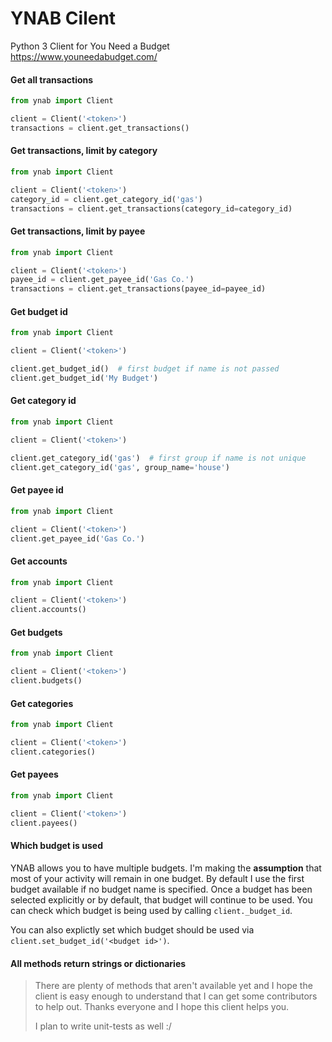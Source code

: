 
# YNAB Cilent
Python 3 Client for You Need a Budget  
https://www.youneedabudget.com/


#### Get all transactions
```python
from ynab import Client

client = Client('<token>')
transactions = client.get_transactions()
```

#### Get transactions, limit by category
```python
from ynab import Client

client = Client('<token>')
category_id = client.get_category_id('gas')
transactions = client.get_transactions(category_id=category_id)
```

#### Get transactions, limit by payee
```python
from ynab import Client

client = Client('<token>')
payee_id = client.get_payee_id('Gas Co.')
transactions = client.get_transactions(payee_id=payee_id)
```

#### Get budget id
```python
from ynab import Client

client = Client('<token>')

client.get_budget_id()  # first budget if name is not passed
client.get_budget_id('My Budget')
```

#### Get category id
```python
from ynab import Client

client = Client('<token>')

client.get_category_id('gas')  # first group if name is not unique
client.get_category_id('gas', group_name='house')
```

#### Get payee id
```python
from ynab import Client

client = Client('<token>')
client.get_payee_id('Gas Co.')
```

#### Get accounts
```python
from ynab import Client

client = Client('<token>')
client.accounts()
```

#### Get budgets
```python
from ynab import Client

client = Client('<token>')
client.budgets()
```

#### Get categories
```python
from ynab import Client

client = Client('<token>')
client.categories()
```

#### Get payees
```python
from ynab import Client

client = Client('<token>')
client.payees()
```

#### Which budget is used
YNAB allows you to have multiple budgets. I'm making the **assumption** that most of your activity will remain in one budget. By default I use the first budget available if no budget name is specified. Once a budget has been selected explicitly or by default, that budget will continue to be used. You can check which budget is being used by calling `client._budget_id`.

You can also explictly set which budget should be used via `client.set_budget_id('<budget id>')`.

#### All methods return strings or dictionaries

> There are plenty of methods that aren't available yet and I hope the client is easy enough to understand that I can get some contributors to help out. Thanks everyone and I hope this client helps you.
> 
> I plan to write unit-tests as well :/
